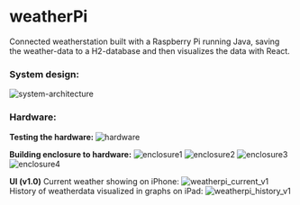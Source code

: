 # weatherPi
Connected weatherstation built with a Raspberry Pi running Java, saving the weather-data to a H2-database and then visualizes the data with React. 

### System design:
![system-architecture](https://cloud.githubusercontent.com/assets/15261370/24346555/1fe25dde-12d5-11e7-831a-8b39174741b3.png)


### Hardware:
**Testing the hardware:**
![hardware](https://cloud.githubusercontent.com/assets/15261370/24346477/cf2d3c60-12d4-11e7-9671-0a8aaab4f995.jpg)

**Building enclosure to hardware:**
![enclosure1](https://cloud.githubusercontent.com/assets/15261370/24453777/9166c520-1489-11e7-9239-ea33a004b79e.JPG)
![enclosure2](https://cloud.githubusercontent.com/assets/15261370/24453778/916a47b8-1489-11e7-9a63-d9737ddb180e.JPG)
![enclosure3](https://cloud.githubusercontent.com/assets/15261370/24453776/91657f3a-1489-11e7-9871-fb7e7b9a4c9f.JPG)
![enclosure4](https://cloud.githubusercontent.com/assets/15261370/24453775/9164c75c-1489-11e7-936c-65681e8bbba9.JPG)

**UI (v1.0)**
Current weather showing on iPhone:
![weatherpi_current_v1](https://cloud.githubusercontent.com/assets/15261370/24718518/937e2742-1a36-11e7-940c-b7487c532f35.png)
History of weatherdata visualized in graphs on iPad:
![weatherpi_history_v1](https://cloud.githubusercontent.com/assets/15261370/24718503/8bf14824-1a36-11e7-8bc1-7cf73709ee92.png)
